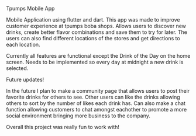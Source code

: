 Tpumps Mobile App

Mobile Application using flutter and dart. This app was made to improve customer experience at tpumps boba shops. Allows users to discover new drinks, create better flavor combinations and save them to try for later. The users can also find different locations of the stores and get directions to each location.

Currently all features are functional except the Drink of the Day on the home screen. Needs to be implemented so every day at midnight a new drink is selected.

Future updates!

In the future I plan to make a community page that allows users to post their favorite drinks for others to see. Other users can like the drinks allowing others to sort by the number of likes each drink has. Can also make a chat function allowing customers to chat amongst eachother to promote a more social environment bringing more business to the company. 

Overall this project was really fun to work with!
